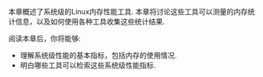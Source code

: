 本章概述了系统级的Linux内存性能工具. 本章将讨论这些工具可以测量的内存统计信息，以及如何使用各种工具收集这些统计结果. 

阅读本章后，你将能够: 

* 理解系统级性能的基本指标，包括内存的使用情况. 
* 明白哪些工具可以检索这些系统级性能指标. 